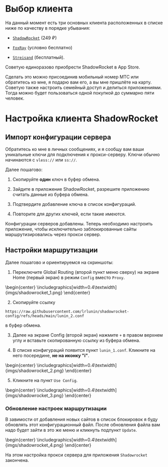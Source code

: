 # Выбор клиента
На данный момент есть три основных клиента расположенных в списке ниже по качеству в порядке убывания:

- [`ShadowRocket`](https://apps.apple.com/ru/app/shadowrocket/id932747118) (249 ₽)

- [`FoxRay`](https://apps.apple.com/ua/app/foxray/id6448898396?l=ru) (условно бесплатно) 

- [`Streisand`](https://apps.apple.com/ru/app/streisand/id6450534064?l=ru) (бесплатный).

Советую единоразово приобрести ShadowRocket в App Store.

Сделать это можно присоединив мобильный номер МТС или обратитесь ко мне, я подарю вам его, а вы мне пришлёте на карту. Советую также настроить семейный доступ и делиться приложениями. Тогда можно будет пользоваться одной покупкой до суммарно пяти человек.

# Настройка клиента ShadowRocket
## Импорт конфигурации сервера

Обратитесь ко мне в личных сообщениях, и я сообщу вам ваши уникальные ключи для подключения к прокси-серверу. Ключи обычно начинаются с `vless://` или `ss://`.

Далее пошагово:

1. Скопируйте __один__ ключ в буфер обмена.

2. Зайдите в приложение ShadowRocket, разрешите приложению считать данные из буфера обмена.

3. Подтвердите добавление ключа в список конфигураций.

4. Повторите для других ключей, если такие имеются.

Конфигурации серверов добавлены. Теперь необходимо настроить приложение, чтобы исключительно заблокированные сайты маршрутизировались через прокси сервер.

## Настройки маршрутизации

Далее пошагово и ориентируемся на скриншоты:

1. Переключите Global Routing (второй пункт меню сверху) на экране Home (первый экран) в режим `Config` вместо `Proxy`.

\begin{center} 
\includegraphics[width=0.4\textwidth]{imgs/shadowrocket_1.png}
\end{center}

2. Скопируйте ссылку
```
https://raw.githubusercontent.com/lrlunin/shadowrocket-config/refs/heads/main/lunin_2.conf
```
в буфер обмена.

3. Далее на экране Config (второй экран) нажмите `+` в правом верхнем углу и вставьте скопированную ссылку из буфера обмена.

4. В списке конфигураций появится пункт `lunin_1.conf`. Кликните на него посередине, **не на иконку "i"**.

\begin{center} 
\includegraphics[width=0.4\textwidth]{imgs/shadowrocket_2.png}
\end{center}

5. Кликните на пункт `Use Config`.

\begin{center} 
\includegraphics[width=0.4\textwidth]{imgs/shadowrocket_3.png}
\end{center}

### Обновление настроек маршрутизации

В завимости от добавления новых сайтов в список блокировок я буду обновлять этот конфигурационный файл. После обновления файла вам надо будет зайти в это же меню и кликнуть подпункт `Update`.

\begin{center} 
\includegraphics[width=0.4\textwidth]{imgs/shadowrocket_4.png}
\end{center}

На этом настройка прокси сервера для приложения `Shadowrocket` закончена. 
